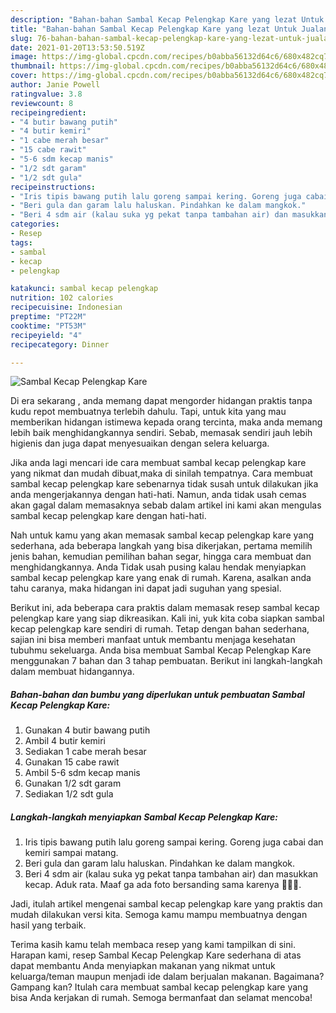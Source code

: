 ```yaml
---
description: "Bahan-bahan Sambal Kecap Pelengkap Kare yang lezat Untuk Jualan"
title: "Bahan-bahan Sambal Kecap Pelengkap Kare yang lezat Untuk Jualan"
slug: 76-bahan-bahan-sambal-kecap-pelengkap-kare-yang-lezat-untuk-jualan
date: 2021-01-20T13:53:50.519Z
image: https://img-global.cpcdn.com/recipes/b0abba56132d64c6/680x482cq70/sambal-kecap-pelengkap-kare-foto-resep-utama.jpg
thumbnail: https://img-global.cpcdn.com/recipes/b0abba56132d64c6/680x482cq70/sambal-kecap-pelengkap-kare-foto-resep-utama.jpg
cover: https://img-global.cpcdn.com/recipes/b0abba56132d64c6/680x482cq70/sambal-kecap-pelengkap-kare-foto-resep-utama.jpg
author: Janie Powell
ratingvalue: 3.8
reviewcount: 8
recipeingredient:
- "4 butir bawang putih"
- "4 butir kemiri"
- "1 cabe merah besar"
- "15 cabe rawit"
- "5-6 sdm kecap manis"
- "1/2 sdt garam"
- "1/2 sdt gula"
recipeinstructions:
- "Iris tipis bawang putih lalu goreng sampai kering. Goreng juga cabai dan kemiri sampai matang."
- "Beri gula dan garam lalu haluskan. Pindahkan ke dalam mangkok."
- "Beri 4 sdm air (kalau suka yg pekat tanpa tambahan air) dan masukkan kecap. Aduk rata. Maaf ga ada foto bersanding sama karenya 🤭🤭🤭."
categories:
- Resep
tags:
- sambal
- kecap
- pelengkap

katakunci: sambal kecap pelengkap 
nutrition: 102 calories
recipecuisine: Indonesian
preptime: "PT22M"
cooktime: "PT53M"
recipeyield: "4"
recipecategory: Dinner

---
```



![Sambal Kecap Pelengkap Kare](https://img-global.cpcdn.com/recipes/b0abba56132d64c6/680x482cq70/sambal-kecap-pelengkap-kare-foto-resep-utama.jpg)

Di era  sekarang , anda memang dapat mengorder hidangan praktis tanpa kudu repot membuatnya terlebih dahulu. Tapi, untuk kita yang mau memberikan hidangan istimewa kepada orang tercinta, maka anda memang lebih baik menghidangkannya sendiri. Sebab, memasak sendiri jauh lebih higienis dan juga dapat menyesuaikan dengan selera keluarga.

Jika anda lagi mencari ide cara membuat sambal kecap pelengkap kare yang nikmat dan mudah dibuat,maka di sinilah tempatnya. Cara membuat sambal kecap pelengkap kare  sebenarnya tidak susah untuk dilakukan jika anda mengerjakannya dengan hati-hati. Namun, anda tidak usah cemas akan gagal dalam memasaknya 
sebab dalam artikel ini kami akan mengulas sambal kecap pelengkap kare dengan hati-hati.  



Nah untuk kamu yang akan memasak sambal kecap pelengkap kare yang sederhana, ada beberapa langkah yang bisa dikerjakan, pertama memilih jenis bahan, kemudian pemilihan bahan segar, hingga cara membuat dan menghidangkannya. Anda Tidak usah pusing kalau hendak menyiapkan sambal kecap pelengkap kare yang enak di rumah. Karena, asalkan anda  tahu caranya, maka hidangan ini dapat jadi suguhan yang spesial.

Berikut ini, ada beberapa cara praktis  dalam memasak resep sambal kecap pelengkap kare yang siap dikreasikan. Kali ini, yuk kita coba siapkan sambal kecap pelengkap kare sendiri di rumah. Tetap dengan bahan sederhana, sajian ini bisa memberi manfaat untuk membantu menjaga kesehatan tubuhmu sekeluarga. Anda bisa membuat Sambal Kecap Pelengkap Kare menggunakan 7 bahan dan 3 tahap pembuatan. Berikut ini langkah-langkah dalam membuat hidangannya.

<!--inarticleads1-->

##### Bahan-bahan dan bumbu yang diperlukan untuk pembuatan Sambal Kecap Pelengkap Kare:

1. Gunakan 4 butir bawang putih
1. Ambil 4 butir kemiri
1. Sediakan 1 cabe merah besar
1. Gunakan 15 cabe rawit
1. Ambil 5-6 sdm kecap manis
1. Gunakan 1/2 sdt garam
1. Sediakan 1/2 sdt gula




<!--inarticleads2-->

##### Langkah-langkah menyiapkan Sambal Kecap Pelengkap Kare:

1. Iris tipis bawang putih lalu goreng sampai kering. Goreng juga cabai dan kemiri sampai matang.
1. Beri gula dan garam lalu haluskan. Pindahkan ke dalam mangkok.
1. Beri 4 sdm air (kalau suka yg pekat tanpa tambahan air) dan masukkan kecap. Aduk rata. Maaf ga ada foto bersanding sama karenya 🤭🤭🤭.




Jadi, itulah artikel mengenai  sambal kecap pelengkap kare  yang praktis dan mudah dilakukan versi kita. Semoga kamu mampu membuatnya dengan hasil yang terbaik. 

Terima kasih kamu telah membaca resep yang kami tampilkan di sini. Harapan kami, resep  Sambal Kecap Pelengkap Kare sederhana di atas dapat membantu Anda menyiapkan makanan yang nikmat untuk keluarga/teman maupun menjadi ide dalam berjualan makanan. Bagaimana? Gampang kan? Itulah cara membuat sambal kecap pelengkap kare yang bisa Anda kerjakan di rumah. Semoga bermanfaat dan selamat mencoba!

